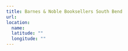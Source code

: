 ```yaml
---
title: Barnes & Noble Booksellers South Bend
url:
location:
  name:
  latitude: ""
  longitude: ""
---
```

